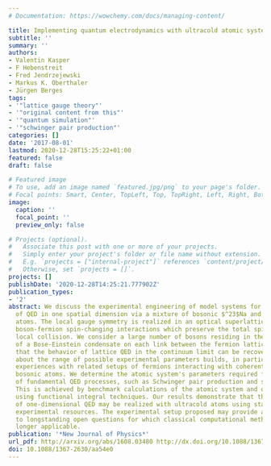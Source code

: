 ```yaml
---
# Documentation: https://wowchemy.com/docs/managing-content/

title: Implementing quantum electrodynamics with ultracold atomic systems
subtitle: ''
summary: ''
authors:
- Valentin Kasper
- F Hebenstreit
- Fred Jendrzejewski
- Markus K. Oberthaler
- Jürgen Berges
tags:
- '"lattice gauge theory"'
- '"original content from this"'
- '"quantum simulation"'
- '"schwinger pair production"'
categories: []
date: '2017-08-01'
lastmod: 2020-12-28T15:25:22+01:00
featured: false
draft: false

# Featured image
# To use, add an image named `featured.jpg/png` to your page's folder.
# Focal points: Smart, Center, TopLeft, Top, TopRight, Left, Right, BottomLeft, Bottom, BottomRight.
image:
  caption: ''
  focal_point: ''
  preview_only: false

# Projects (optional).
#   Associate this post with one or more of your projects.
#   Simply enter your project's folder or file name without extension.
#   E.g. `projects = ["internal-project"]` references `content/project/deep-learning/index.md`.
#   Otherwise, set `projects = []`.
projects: []
publishDate: '2020-12-28T14:25:21.777902Z'
publication_types:
- '2'
abstract: We discuss the experimental engineering of model systems for the description
  of QED in one spatial dimension via a mixture of bosonic $^23$Na and fermionic $^6$Li
  atoms. The local gauge symmetry is realized in an optical superlattice, using heteronuclear
  boson-fermion spin-changing interactions which preserve the total spin in every
  local collision. We consider a large number of bosons residing in the coherent state
  of a Bose-Einstein condensate on each link between the fermion lattice sites, such
  that the behavior of lattice QED in the continuum limit can be recovered. The discussion
  about the range of possible experimental parameters builds, in particular, upon
  experiences with related setups of fermions interacting with coherent samples of
  bosonic atoms. We determine the atomic system's parameters required for the description
  of fundamental QED processes, such as Schwinger pair production and string breaking.
  This is achieved by benchmark calculations of the atomic system and of QED itself
  using functional integral techniques. Our results demonstrate that the dynamics
  of one-dimensional QED may be realized with ultracold atoms using state-of-the-art
  experimental resources. The experimental setup proposed may provide a unique access
  to longstanding open questions for which classical computational methods are no
  longer applicable.
publication: '*New Journal of Physics*'
url_pdf: http://arxiv.org/abs/1608.03480 http://dx.doi.org/10.1088/1367-2630/aa54e0
doi: 10.1088/1367-2630/aa54e0
---
```

